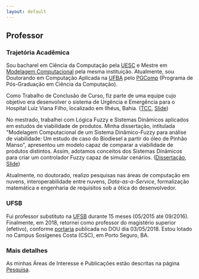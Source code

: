 ```yaml
---
layout: default
---
```


## Professor

### Trajetória Acadêmica

Sou bacharel em Ciência da Computação pela [UESC](http://uesc.br/) e Mestre em [Modelagem Computacional](http://nbcgib.uesc.br/ppgmc/) pela mesma instituição. Atualmente, sou Doutorando em Computação Aplicada na [UFBA](https://www.ufba.br/) pelo [PGComp](http://wiki.dcc.ufba.br/PGComp) (Programa de Pós-Graduação em Ciência da Computação).

Como Trabalho de Conclusão de Curso, fiz parte de uma equipe cujo objetivo era desenvolver o sistema de Urgência e Emergência para o Hospital Luiz Viana Filho, localizado em Ilhéus, Bahia. ([TCC](/files/TCC-Elivaldo-Final.pdf), [Slide](/files/ApresTCC.pdf))

No mestrado, trabalhei com Lógica Fuzzy e Sistemas Dinâmicos aplicados em estudos de viabilidade de produtos. Minha dissertação, intitulada "Modelagem Computacional de um Sistema Dinâmico-Fuzzy para análise de viabilidade: Um estudo de caso do Biodiesel a partir do óleo de Pinhão Manso", apresentou um modelo capaz de comparar a viabilidade de produtos distintos. Assim, adotamos conceitos dos Sistemas Dinâmicos para criar um controlador Fuzzy capaz de simular cenários. ([Dissertação](/files/Dissertation-Master.pdf), [Slide](/files/ApresMestrado.pdf))

Atualmente, no doutorado, realizo pesquisas nas áreas de computação em nuvens, interoperabilidade entre nuvens, _Data-as-a-Service_, formalização matemática e engenharia de requisitos sob a ótica do desenvolvedor.

### UFSB

Fui professor substituto na [UFSB](http://www.ufsb.edu.br/) durante 15 meses (05/2015 até 09/2016). Finalmente, em 2018, retornei como professor do magistério superior (efetivo), conforme [portaria](http://pesquisa.in.gov.br/imprensa/jsp/visualiza/index.jsp?data=08/05/2018&jornal=529&pagina=36) publicada no DOU dia 03/05/2018. Estou lotado no Campus Sosígenes Costa (CSC), em Porto Seguro, BA.

### Mais detalhes

As minhas Áreas de Interesse e Publicações estão descritas na página [Pesquisa](/pages/pesquisa).
